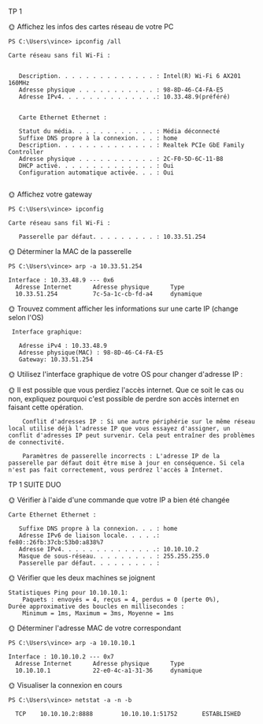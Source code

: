 TP 1


🌞 Affichez les infos des cartes réseau de votre PC

```
PS C:\Users\vince> ipconfig /all

Carte réseau sans fil Wi-Fi :

  
   Description. . . . . . . . . . . . . . : Intel(R) Wi-Fi 6 AX201 160MHz
   Adresse physique . . . . . . . . . . . : 98-8D-46-C4-FA-E5
   Adresse IPv4. . . . . . . . . . . . . .: 10.33.48.9(préféré)
  
   ```
```
   Carte Ethernet Ethernet :

   Statut du média. . . . . . . . . . . . : Média déconnecté
   Suffixe DNS propre à la connexion. . . : home
   Description. . . . . . . . . . . . . . : Realtek PCIe GbE Family Controller
   Adresse physique . . . . . . . . . . . : 2C-F0-5D-6C-11-B8
   DHCP activé. . . . . . . . . . . . . . : Oui
   Configuration automatique activée. . . : Oui
  
   ```

🌞 Affichez votre gateway

```
PS C:\Users\vince> ipconfig

Carte réseau sans fil Wi-Fi :

   Passerelle par défaut. . . . . . . . . : 10.33.51.254
   ```


🌞 Déterminer la MAC de la passerelle
```
PS C:\Users\vince> arp -a 10.33.51.254

Interface : 10.33.48.9 --- 0x6
  Adresse Internet      Adresse physique      Type
  10.33.51.254          7c-5a-1c-cb-fd-a4     dynamique
  ```
 
 🌞 Trouvez comment afficher les informations sur une carte IP (change selon l'OS)
 ```
  Interface graphique:

    Adresse iPv4 : 10.33.48.9
    Adresse physique(MAC) : 98-8D-46-C4-FA-E5
    Gateway: 10.33.51.254
```
🌞 Utilisez l'interface graphique de votre OS pour changer d'adresse IP :

🌞 Il est possible que vous perdiez l'accès internet. Que ce soit le cas ou non, expliquez pourquoi c'est possible de perdre son accès internet en faisant cette opération.
```
    Conflit d'adresses IP : Si une autre périphérie sur le même réseau local utilise déjà l'adresse IP que vous essayez d'assigner, un conflit d'adresses IP peut survenir. Cela peut entraîner des problèmes de connectivité.

    Paramètres de passerelle incorrects : L'adresse IP de la passerelle par défaut doit être mise à jour en conséquence. Si cela n'est pas fait correctement, vous perdrez l'accès à Internet.
```

TP 1 SUITE DUO

🌞 Vérifier à l'aide d'une commande que votre IP a bien été changée

```
Carte Ethernet Ethernet :

   Suffixe DNS propre à la connexion. . . : home
   Adresse IPv6 de liaison locale. . . . .: fe80::26fb:37cb:53b0:a838%7
   Adresse IPv4. . . . . . . . . . . . . .: 10.10.10.2
   Masque de sous-réseau. . . . . . . . . : 255.255.255.0
   Passerelle par défaut. . . . . . . . . :

```
🌞 Vérifier que les deux machines se joignent
```
Statistiques Ping pour 10.10.10.1:
    Paquets : envoyés = 4, reçus = 4, perdus = 0 (perte 0%),
Durée approximative des boucles en millisecondes :
    Minimum = 1ms, Maximum = 3ms, Moyenne = 1ms
```

🌞 Déterminer l'adresse MAC de votre correspondant
```
PS C:\Users\vince> arp -a 10.10.10.1

Interface : 10.10.10.2 --- 0x7
  Adresse Internet      Adresse physique      Type
  10.10.10.1            22-e0-4c-a1-31-36     dynamique
```
  
🌞 Visualiser la connexion en cours
```
PS C:\Users\vince> netstat -a -n -b

  TCP    10.10.10.2:8888        10.10.10.1:51752       ESTABLISHED
```

